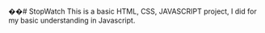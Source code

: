 ��#   S t o p W a t c h 
 
 This is a basic HTML, CSS, JAVASCRIPT project, I did for my basic understanding in Javascript.
